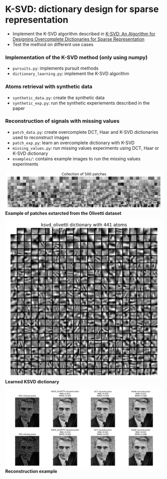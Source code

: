 # K-SVD: dictionary design for sparse representation

* Implement the K-SVD algorithm described in [K-SVD: An Algorithm for Designing Overcomplete Dictionaries for Sparse Representation](https://legacy.sites.fas.harvard.edu/~cs278/papers/ksvd.pdf)
* Test the method on different use cases

### Implementation of the K-SVD method (only using numpy)

* `pursuits.py`: implements pursuit methods
* `dictionary_learning.py`: implement the K-SVD algorithm

### Atoms retrieval with synthetic data

* `synthetic_data.py`: create the synthetic data
* `synthetic_exp.py`: run the synthetic experiements described in the paper

### Reconstruction of signals with missing values

* `patch_data.py`: create overcomplete DCT, Haar and K-SVD dictionaries used to reconstruct images
* `patch_exp.py`: learn an overcomplete dictionary with K-SVD
* `missing_values.py`: run missing values experiments using DCT, Haar or K-SVD dictionary
* `examples/`: contains example images to run the missing values experiments

![patches_collection](figures/olivetti_collection_n=500.png)
**Example of patches extarcted from the Olivetti dataset**

![ksvd_dict](figures/ksvd_olivetti_dict.png)
**Learned KSVD dictionary**

![summary_shannon](figures/summary_shannon.png)
**Reconstruction example**